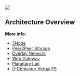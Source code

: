 ![](img/architecture_why_us.png)

## Architecture Overview

**More info:**

- [3Node](architecture_3node)
- [Peer2Peer Storage](architecture_storage)
- [Overlay Network](architecture_network)
- [Web Gateway](architecture_webgateway)
- [Planetary Lan](tf_lan)
- [0-Container Virtual FS](architecture_flist)
